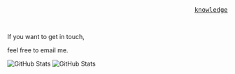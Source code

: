 <p align="right">
  <samp>
    <a href="https://www.startpage.com//">knowledge</a>
  </samp>
</p>

<br>
<p align="Left">
  If you want to get in touch,
</p>
<p align="Left">
  feel free to email me.
</p>

![GitHub Stats](https://github-readme-stats.vercel.app/api/top-langs/?username=KWXYNV&theme=dark&show_icons=true&hide_border=true&layout=compact)
![GitHub Stats](https://github-readme-stats.vercel.app/api?username=KWXYNV&theme=dark&show_icons=true&hide_border=true&count_private=true)
